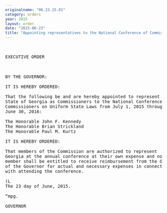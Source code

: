 ```yaml
---
originalname: "06.23.15.01"
category: orders
year: 2015
layout: order
date: "2015-06-23"
title: "Appointing representatives to the National Conference of Commissioners on Uniform State Laws"
---
```

<pre>
 

EXECUTIVE ORDER

 

BY THE GOVERNOR:

IT IS HEREBY ORDERED:

That the following be and are hereby appointed to represent the
State of Georgia as Commissioners to the National Conference of
Commissioners on Uniform State Laws from July 1, 2015 through
June 30, 2016:

The Honorable John F. Kennedy
The Honorable Brian Strickland
The Honorable Paul M. Kurtz

IT IS HEREBY ORDERED:

That members of the Commission are authorized to represent
Georgia at the annual conference at their own expense and no such
member shall be entitled to receive reimbursement from the Office
of the Governor for actual and necessary expenses in connection
with attending the conference.

(L
The 23 day of June, 2015.

“mpg.

GOVERNOR

 

 

</pre>
